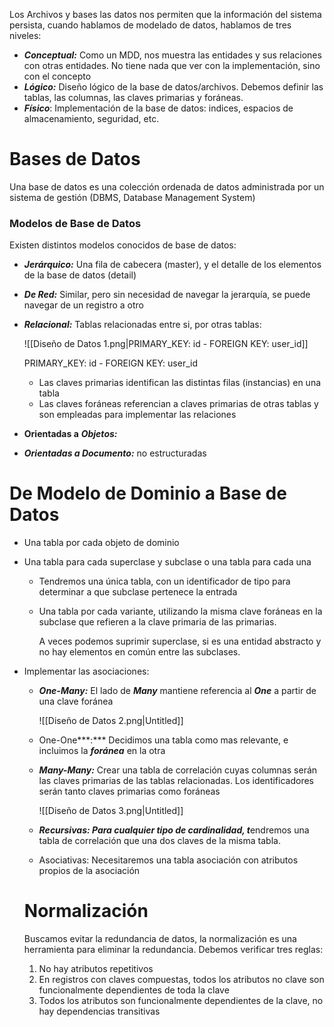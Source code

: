 Los Archivos y bases las datos nos permiten que la información del sistema persista, cuando hablamos de modelado de datos, hablamos de tres niveles:

- ***Conceptual:*** Como un MDD, nos muestra las entidades y sus relaciones con otras entidades. No tiene nada que ver con la implementación, sino con el concepto
- ***Lógico:*** Diseño lógico de la base de datos/archivos. Debemos definir las tablas, las columnas, las claves primarias y foráneas.
- ***Físico***: Implementación de la base de datos: indices, espacios de almacenamiento, seguridad, etc.

# Bases de Datos

Una base de datos es una colección ordenada de datos administrada por un sistema de gestión (DBMS, Database Management System)

### Modelos de Base de Datos

Existen distintos modelos conocidos de base de datos:

- ***Jerárquico:*** Una fila de cabecera (master), y el detalle de los elementos de la base de datos (detail)
- ***De Red:*** Similar, pero sin necesidad de navegar la jerarquía, se puede navegar de un registro a otro
- ***Relacional:*** Tablas relacionadas entre si, por otras tablas:
    
    ![[Diseño de Datos 1.png|PRIMARY_KEY: id - FOREIGN KEY: user_id]]
    
    PRIMARY_KEY: id - FOREIGN KEY: user_id
    
    - Las claves primarias identifican las distintas filas (instancias) en una tabla
    - Las claves foráneas referencian a claves primarias de otras tablas y son empleadas para implementar las relaciones
- **Orientadas a** ***Objetos:***
- ***Orientadas a Documento:*** no estructuradas

# De Modelo de Dominio a Base de Datos

- Una tabla por cada objeto de dominio
- Una tabla para cada superclase y subclase o una tabla para cada una
    - Tendremos una única tabla, con un identificador de tipo para determinar a que subclase pertenece la entrada
    - Una tabla por cada variante, utilizando la misma clave foráneas en la subclase que refieren a la clave primaria de las primarias.
        
        A veces podemos suprimir superclase, si es una entidad abstracto y no hay elementos en común entre las subclases.
        
- Implementar las asociaciones:
    - ***One-Many:*** El lado de ***Many*** mantiene referencia al ***One*** a partir de una clave foránea
        
        ![[Diseño de Datos 2.png|Untitled]]
        
    - One-One***:*** Decidimos una tabla como mas relevante, e incluimos la ***foránea*** en la otra
    - ***Many-Many:*** Crear una tabla de correlación cuyas columnas serán las claves primarias de las tablas relacionadas. Los identificadores serán tanto claves primarias como foráneas
        
        ![[Diseño de Datos 3.png|Untitled]]
        
    - ***Recursivas: Para cualquier tipo de cardinalidad, t***endremos una tabla de correlación que una dos claves de la misma tabla.
    - Asociativas: Necesitaremos una tabla asociación con atributos propios de la asociación
    
    # Normalización
    
    Buscamos evitar la redundancia de datos, la normalización es una herramienta para eliminar la redundancia. Debemos verificar tres reglas:
    
    1. No hay atributos repetitivos
    2. En registros con claves compuestas, todos los atributos no clave son funcionalmente dependientes de toda la clave
    3. Todos los atributos son funcionalmente dependientes de la clave, no hay dependencias transitivas